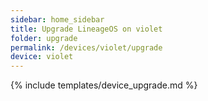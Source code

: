 ```yaml
---
sidebar: home_sidebar
title: Upgrade LineageOS on violet
folder: upgrade
permalink: /devices/violet/upgrade
device: violet
---
```

{% include templates/device_upgrade.md %}
